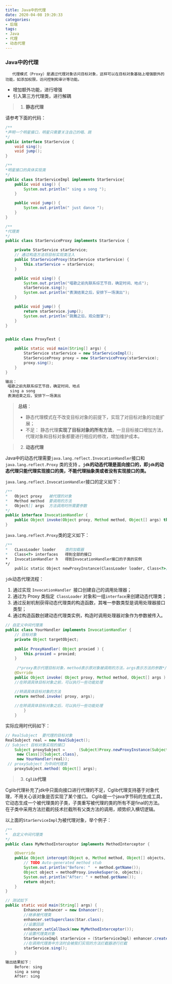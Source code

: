 ```yaml
---
title: Java中的代理
date: 2020-04-08 19:20:33
categories:
- 后端
tags: 
- Java
- 代理 
- 动态代理
---
```


###  Java中的代理

	   代理模式（Proxy）是通过代理对象访问目标对象，这样可以在目标对象基础上增强额外的功能，如添加权限，访问控制和审计等功能。 

- 增加额外功能，进行增强
- 引入第三方代理类，进行解耦

> 1. **静态代理**

请参考下面的代码：

```java
/**
*声明一个明星接口，明星只需要关注自己的唱、跳
*/
public interface StarService {
    void sing();
    void jump();
}
```



```java
/**
*明星接口的具体实现类
*/
public class StarServiceImpl implements StarService{
    public void sing() {
        System.out.println(" sing a song ");
    }

    public void jump() {
        System.out.println(" just dance ");
    }
}
```



```java
/**
*代理类
*/
public class StarServiceProxy implements StarService {

    private StarService starService;
	// 通过构造方法将目标实现类注入
    public StarServiceProxy(StarService starService) {
        this.starService = starService;
    }

    public void sing() {
        System.out.println("唱歌之前先联系综艺节目，确定时间、地点");
        starService.sing();
        System.out.println("表演结束之后，安排下一场演出");
    }

    public void jump() {
        return starService.jump();
        System.out.println("跳舞之后，观众鼓掌");
    }
}
```



```java

public class ProxyTest {

    public static void main(String[] args) {
        StarService starService = new StarServiceImpl();
        StarServiceProxy proxy = new StarServiceProxy(starService);
        proxy.sing();
    }
}
```



```java
输出：
 唱歌之前先联系综艺节目，确定时间、地点
  sing a song 
 表演结束之后，安排下一场演出
```




> **总结**：
>
> -  静态代理模式在不改变目标对象的前提下，实现了对目标对象的功能扩展；
> - 不足： 静态代理**实现了目标对象的所有方法**，一旦目标接口增加方法，代理对象和目标对象都要进行相应的修改，增加维护成本。 



> 2. **动态代理**

Java中的动态代理需要`java.lang.reflect.InvocationHandler`接口和` java.lang.reflect.Proxy` 类的支持 。**`jdk`的动态代理是面向接口的，即`jdk`的动态代理只能代理实现接口的类，不能代理抽象类或者没有实现接口的类。**

 `java.lang.reflect.InvocationHandler`接口的定义如下： 

```java
/**
*	Object proxy   被代理的对象  
*	Method method  要调用的方法  
*	Object[] args  方法调用时所需要参数  
*/
public interface InvocationHandler {  
    public Object invoke(Object proxy, Method method, Object[] args) throws Throwable;  
}
```

`java.lang.reflect.Proxy`类的定义如下： 

```java
/**
*	CLassLoader loader    类的加载器 
*	Class<?> interfaces   得到全部的接口  
*	InvocationHandler h   得到InvocationHandler接口的子类的实例
*/  
    public static Object newProxyInstance(ClassLoader loader, Class<?>[] interfaces, InvocationHandler h) throws IllegalArgumentException  

```

`jdk`动态代理流程：

1.  通过实现 `InvocationHandler `接口创建自己的调用处理器； 
2.  通过为 Proxy 类指定` ClassLoader` 对象和一组` interface `来创建动态代理类； 
3.  通过反射机制获得动态代理类的构造函数，其唯一参数类型是调用处理器接口类型； 
4.  通过构造函数创建动态代理类实例，构造时调用处理器对象作为参数被传入。 

```java
// 自定义中间代理类
public class YourHandler implements InvocationHandler {
    // 目标对象  
    private Object targetObject;  
    
    public ProxyHandler( Object proxied ) {   
    	this.proxied = proxied;   
  	}  
    
     /*proxy表示代理目标对象，method表示原对象被调用的方法，args表示方法的参数*/  
    @Ovrride
    public Object invoke( Object proxy, Method method, Object[] args ) throws Throwable {   
    //在转调具体目标对象之前，可以执行一些功能处理

    //转调具体目标对象的方法
    return method.invoke( proxy, args);  
    
    //在转调具体目标对象之后，可以执行一些功能处理
  		}    
    }
```

实际应用时代码如下：

```java
// RealSubject  要代理的目标对象
RealSubject real = new RealSubject(); 
// Subject 目标对象实现的接口
    Subject proxySubject =   	(Subject)Proxy.newProxyInstance(Subject.class.getClassLoader(), 
     new Class[]{Subject.class}, 
     new YourHandler(real));
 // proxySubject 为中间代理类        
    proxySubject.method( Object[] args);
```



> 3. **`Cglib`代理**

​        Cglib代理补充了jdk中只面向接口进行代理的不足，Cglib代理支持基于对象代理，不用关心该对象是否实现了某个接口。 Cglib是一个java字节码的生成工具，它动态生成一个被代理类的子类，子类重写被代理的类的所有不是final的方法。在子类中采用方法拦截的技术拦截所有父类方法的调用，顺势织入横切逻辑。 

以上面的`StarServiceImpl`为被代理对象，举个例子：

```java
/**
*  自定义中间代理类
*/
public class MyMethodInterceptor implements MethodInterceptor {

	@Override
	public Object intercept(Object o, Method method, Object[] objects, MethodProxy methodProxy) throws Throwable {
		// TODO Auto-generated method stub
		System.out.println("Before: "  + method.getName());
        Object object = methodProxy.invokeSuper(o, objects);
        System.out.println("After: " + method.getName());
        return object;
	}
}
```

```java
// 测试如下
public static void main(String[] args) {
		Enhancer enhancer = new Enhancer();
        //继承被代理类
        enhancer.setSuperclass(Star.class);
        //设置回调
        enhancer.setCallback(new MyMethodInterceptor());
        //设置代理类对象
        StarServiceImpl starService = (StarServiceImpl) enhancer.create();
        //在调用代理类中方法时会被我们实现的方法拦截器进行拦截
        starService.sing();
	}
```

```java
输出结果如下：
    Before: sing
	sing a song
	After: sing
```

